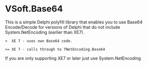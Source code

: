 # VSoft.Base64

This is a simple Delphi polyfill library that enables you to use Base64 Encode/Decode for versions of Delphi that do not include System.NetEncoding (earlier than XE7).

`<  XE 7 - uses own Base64 code.`

`>= XE 7 - calls through to TNetEncoding.Base64`

If you are only supporting XE7 or later just use System.NetEncoding
